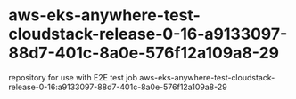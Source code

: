 # aws-eks-anywhere-test-cloudstack-release-0-16-a9133097-88d7-401c-8a0e-576f12a109a8-29
repository for use with E2E test job aws-eks-anywhere-test-cloudstack-release-0-16:a9133097-88d7-401c-8a0e-576f12a109a8-29

